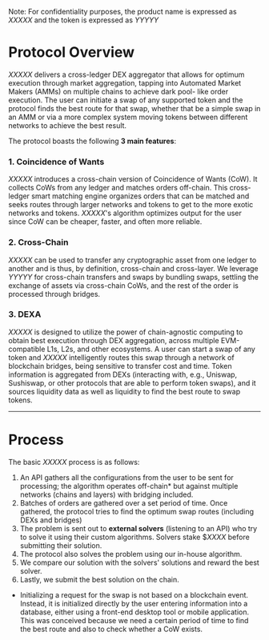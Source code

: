 Note: For confidentiality purposes, the product name is expressed as _XXXXX_ and the token is expressed as _YYYYY_

# Protocol Overview

_XXXXX_ delivers a cross-ledger DEX aggregator that allows for optimum execution through market aggregation, tapping into Automated Market Makers (AMMs) on multiple chains to achieve dark pool- like order execution. The user can initiate a swap of any supported token and the protocol finds the best route for that swap, whether that be a simple swap in an AMM or via a more complex system moving tokens between different networks to achieve the best result.

The protocol boasts the following **3 main features**:

### 1.	Coincidence of Wants

_XXXXX_ introduces a cross-chain version of Coincidence of Wants (CoW). It collects CoWs from any ledger and matches orders off-chain. This cross-ledger smart matching engine organizes orders that can be matched and seeks routes through larger networks and tokens to get to the more exotic networks and tokens. _XXXXX_'s algorithm optimizes output for the user since CoW can be cheaper, faster, and often more reliable.

### 2. Cross-Chain
_XXXXX_ can be used to transfer any cryptographic asset from one ledger to another and is thus, by definition, cross-chain and cross-layer. We leverage _YYYYY_ for cross-chain transfers and swaps by bundling swaps, settling the exchange of assets via cross-chain CoWs, and the rest of the order is processed through bridges.

### 3. DEXA
_XXXXX_ is designed to utilize the power of chain-agnostic computing to obtain best execution through DEX aggregation, across multiple EVM-compatible L1s, L2s, and other ecosystems. A user can start a swap of any token and _XXXXX_ intelligently routes this swap through a network of blockchain bridges, being sensitive to transfer cost and time. Token information is aggregated from DEXs (interacting with, e.g., Uniswap, Sushiswap, or other protocols that are able to perform token swaps), and it sources liquidity data as well as liquidity to find the best route to swap tokens. 
 
   ___
   
# Process

The basic _XXXXX_ process is as follows:

1. An API gathers all the configurations from the user to be sent for processing; the algorithm operates off-chain* but against multiple networks (chains and layers) with bridging included.
2. Batches of orders are gathered over a set period of time. Once gathered, the protocol tries to find the optimum swap routes (including DEXs and bridges)
3. The problem is sent out to **external solvers** (listening to an API) who try to solve it using their custom algorithms. Solvers stake $_XXXX_ before submitting their solution.
4. The protocol also solves the problem using our in-house algorithm.
5. We compare our solution with the solvers' solutions and reward the best solver.
6. Lastly, we submit the best solution on the chain.

* Initializing a request for the swap is not based on a blockchain event. Instead, it is initialized directly by the user entering information into a database, either using a front-end desktop tool or mobile application. This was conceived because we need a certain period of time to find the best route and also to check whether a CoW exists.
